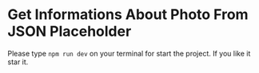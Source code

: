 # Get Informations About Photo From JSON Placeholder

Please type ``npm run dev`` on your terminal for start the project. If you like it star it.
